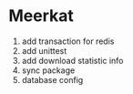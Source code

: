 Meerkat
================
1. add transaction for redis
2. add unittest
3. add download statistic info
4. sync package
5. database config
